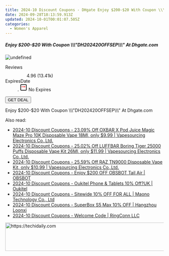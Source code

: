 ```yaml
---
title: 2024-10 Discount Coupons - DHgate Enjoy $200-$20 With Coupon \\\\\\\\\\\\\\\"DH202420OFFSEP\\\\\\\\\\\\\\\" At Dhgate.com
date: 2024-09-28T18:13:59.913Z
updated: 2024-10-01T00:01:07.505Z
categories:
  - Women's Apparel
---
```


<div class="max-w-4xl mx-auto grid grid-cols-1 lg:max-w-5xl lg:gap-x-20 lg:grid-cols-2">
  <div class="relative p-3 col-start-1 row-start-1 flex flex-col-reverse rounded-lg bg-gradient-to-t from-black/75 via-black/0 sm:bg-none sm:row-start-2 sm:p-0 lg:row-start-1">
    <h5 class="mt-1 text-lg font-semibold text-white sm:text-slate-900 md:text-2xl dark:sm:text-white">Enjoy $200-$20 With Coupon \\\&quot;DH202420OFFSEP\\\&quot; At Dhgate.com</h5>
  </div>
  
  <div class="col-start-1 col-end-3 row-start-1 grid gap-4 sm:mb-6 sm:grid-cols-4 lg:col-start-2 lg:row-span-6 lg:row-end-6 lg:mb-0 lg:gap-6">
      <img src="https://cdn3.impact.com//display-logo-via-campaign/12108.gif" onClick="javascript:window.open(decodeURIComponent('https%3A%2F%2Fdhgate.sjv.io%2Fc%2F5597632%2F2136721%2F12108'), '_blank');void(0);" alt="undefined" class="h-60 w-full rounded-lg object-cover sm:col-span-2 sm:h-52 lg:col-span-full" loading="lazy" />
    
  </div>
  <dl class="row-start-2 mt-4 flex items-center text-xs font-medium sm:row-start-3 sm:mt-1 md:mt-2.5 lg:row-start-2">
    <dt class="sr-only">Reviews</dt>
    <dd class="flex items-center text-indigo-600 dark:text-indigo-400">
      <svg width="24" height="24" fill="none" aria-hidden="true" class="mr-1 stroke-current dark:stroke-indigo-500">
        <path d="m12 5 2 5h5l-4 4 2.103 5L12 16l-5.103 3L9 14l-4-4h5l2-5Z" stroke-width="2" stroke-linecap="round" stroke-linejoin="round" />
      </svg>
      <span>4.96 <span class="font-normal text-slate-400">(13.41k)</span></span>
    </dd>
    <dt class="sr-only">ExpiresDate</dt>
    <dd class="flex items-center">
      <svg width="2" height="2" aria-hidden="true" fill="currentColor" class="mx-3 text-slate-300">
        <circle cx="1" cy="1" r="1" />
      </svg>
      <svg width="24" height="24" viewBox="0 0 24 24" fill="none" stroke="currentColor" stroke-width="2">
        <rect x="3" y="3" width="18" height="18" rx="2" fill="#fff" />
        <path d="M6 10L18 10" stroke="red" stroke-width="2" fill="none" />
        <path d="M10 6L10 18" stroke="#fff" stroke-width="2" fill="none" />
      </svg>
      No Expires    </dd>
  </dl>
  <div class="col-start-1 row-start-3 mt-4 self-center sm:col-start-2 sm:row-span-2 sm:row-start-2 sm:mt-0 lg:col-start-1 lg:row-start-3 lg:row-end-4 lg:mt-6">
    <button type="button" onClick="javascript:window.open(decodeURIComponent('https%3A%2F%2Fdhgate.sjv.io%2Fc%2F5597632%2F2136721%2F12108'), '_blank');void(0);" class="rounded-lg bg-red-600 px-3 py-2 text-sm font-medium leading-6 text-white">GET DEAL</button>
  </div>
  <p class="col-start-1 mt-4 text-sm leading-6 sm:col-span-2 lg:col-span-1 lg:row-start-4 lg:mt-6 dark:text-slate-400">
    Enjoy $200-$20 With Coupon \\\"DH202420OFFSEP\\\" At Dhgate.com  </p>
</div>

<span class="atpl-alsoreadstyle">Also read:</span>
<div><ul>
<li><a href="https://coupons.techidaily.com/coupon-1080593-share-90958-sale/"><u>2024-10 Discount Coupons - 23.09% Off OXBAR X Pod Juice Magic Maze Pro 10K Disposable Vape 18Ml, only $9.99 | Vapesourcing Electronics Co.,Ltd.</u></a></li>
<li><a href="https://coupons.techidaily.com/coupon-1104218-share-90958-sale/"><u>2024-10 Discount Coupons - 25.02% Off LUFFBAR Boring Tiger 25000 Puffs Disposable Vape Kit 26Ml, only $11.99 | Vapesourcing Electronics Co.,Ltd.</u></a></li>
<li><a href="https://coupons.techidaily.com/coupon-1064926-share-90958-sale/"><u>2024-10 Discount Coupons - 25.59% Off RAZ TN9000 Disposable Vape Kit, only $10.99 | Vapesourcing Electronics Co.,Ltd.</u></a></li>
<li><a href="https://coupons.techidaily.com/coupon-1104829-share-114666-sale/"><u>2024-10 Discount Coupons - Enjoy $200 OFF OBSBOT Tail Air | OBSBOT</u></a></li>
<li><a href="https://coupons.techidaily.com/coupon-1117277-share-128178-sale/"><u>2024-10 Discount Coupons - Oukitel Phone & Tablets 10% Off?UK | Oukitel</u></a></li>
<li><a href="https://coupons.techidaily.com/coupon-1116356-share-156155-sale/"><u>2024-10 Discount Coupons - Sitewide 10% OFF FOR ALL | Maono Technology Co., Ltd</u></a></li>
<li><a href="https://coupons.techidaily.com/coupon-1116765-share-155620-sale/"><u>2024-10 Discount Coupons - SuperBox S5 Max 10% OFF | Hangzhou Loonxi</u></a></li>
<li><a href="https://coupons.techidaily.com/coupon-1111558-share-154268-sale/"><u>2024-10 Discount Coupons - Welcome Code | RingConn LLC</u></a></li>
</ul></div>

<ins class="adsbygoogle"
      style="display:block"
      data-ad-client="ca-pub-7571918770474297"
      data-ad-slot="8358498916"
      data-ad-format="auto"
      data-full-width-responsive="true"></ins>
    

<!-- affiliate ads begin -->
<a href="https://sentrypc.7eer.net/c/5597632/398455/3022" target="_top" id="398455">
  <img src="//a.impactradius-go.com/display-ad/3022-398455" border="0" alt="https://techidaily.com" width="728" height="90"/>
</a>
<img height="0" width="0" src="https://sentrypc.7eer.net/i/5597632/398455/3022" style="position:absolute;visibility:hidden;" border="0" />
<!-- affiliate ads end -->

